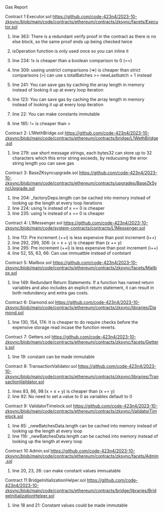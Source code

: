 Gas Report

Contract 1
Executor.sol
https://github.com/code-423n4/2023-10-zksync/blob/main/code/contracts/ethereum/contracts/zksync/facets/Executor.sol

1) line 363: There is a redundant verify proof in the contract as there is no else block, so the same proof ends up being checked twice
2) isOperation function is only used once so you can inline it

3) line 234: !x is cheaper than a boolean comparison to 0 (==)
4) line 309: useing unstrict comparisons (=>) is cheaper than strict comparisons (>) can use s.totalBatches >= newLastbatch + 1 instead
5) line 241: You can save gas by caching the array length in memory instead of looking it up at every loop iteration
6) line 123: You can save gas by caching the array length in memory instead of looking it up at every loop iteration
7) line 22: You can make constants immutable
8) line 185: != is cheaper than > 

Contract 2:
L1WethBridge.sol
https://github.com/code-423n4/2023-10-zksync/blob/main/code/contracts/ethereum/contracts/bridge/L1WethBridge.sol

1) line 279: use short message strings, each bytes32 can store up to 32 characters which this error string exceeds, by reducusing the error string length you can save gas

Contract 3:
BaseZKsyncupgrade.sol
https://github.com/code-423n4/2023-10-zksync/blob/main/code/contracts/ethereum/contracts/upgrades/BaseZkSyncUpgrade.sol

1) line 204: _factoryDeps.length can be cached into memory instead of looking up the length at every loop iterations
2) line 224: using !x instead of x == 0 is cheaper
3) line 235: using !x instead of x == 0 is cheaper

Contract 4: 
L1Messenger.sol
https://github.com/code-423n4/2023-10-zksync/blob/main/code/system-contracts/contracts/L1Messenger.sol

1) line 113: Pre increment (++i) is less expensive than post increment (i++)
2) line 292, 299, 306: (x = x + y) is cheaper than (x += y)
3) line 295: Pre increment (++i) is less expensive than post increment (i++)
4) line 52, 55, 63, 66: Can use immuatble instead of contstant 


Contract 5:
Mailbox.sol
https://github.com/code-423n4/2023-10-zksync/blob/main/code/contracts/ethereum/contracts/zksync/facets/Mailbox.sol

1) line 149: Redundant Return Statements: If a function has named return variables and also includes an explicit return statement, it can result in both redundancy and extra gas costs.



Contract 6:
Diamond.sol
https://github.com/code-423n4/2023-10-zksync/blob/main/code/contracts/ethereum/contracts/zksync/libraries/Diamond.sol

1) line 130, 154, 174: It is cheaper to do require checks before the expensive storage read incase the function reverts.


Contract 7: 
Getters.sol
https://github.com/code-423n4/2023-10-zksync/blob/main/code/contracts/ethereum/contracts/zksync/facets/Getters.sol

1) line 19: constant can be made immutable


Contract 8: 
TransactionValidator.sol
https://github.com/code-423n4/2023-10-zksync/blob/main/code/contracts/ethereum/contracts/zksync/libraries/TransactionValidator.sol

1) lines 83, 86, 98:(x = x + y) is cheaper than (x += y)
2) line 92: No need to set a value to 0 as variables default to 0


Contract 9:
ValidatorTimelock.sol
https://github.com/code-423n4/2023-10-zksync/blob/main/code/contracts/ethereum/contracts/zksync/ValidatorTimelock.sol

1) line 85: _newBatchesData.length can be cached into memory instead of looking up the length at every loop 
2) line 116: _newBatchesData.length can be cached into memory instead of looking up the length at every loop 

Contract 10
Admin.sol
https://github.com/code-423n4/2023-10-zksync/blob/main/code/contracts/ethereum/contracts/zksync/facets/Admin.sol

1) line 20, 23, 26: can make constant values immuatable 

Contract 11
BridgeInitializationHelper.sol
https://github.com/code-423n4/2023-10-zksync/blob/main/code/contracts/ethereum/contracts/bridge/libraries/BridgeInitializationHelper.sol

1) line 18 and 21: Constant values could be made immutable 





